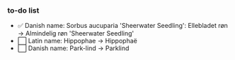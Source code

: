 ### to-do list

- :white_check_mark: Danish name: Sorbus aucuparia 'Sheerwater Seedling': Ellebladet røn -> Almindelig røn 'Sheerwater Seedling'
- :white_large_square: Latin name: Hippophae -> Hippophaë
- :white_large_square: Danish name: Park-lind -> Parklind

